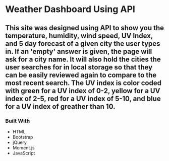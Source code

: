 # Weather Dashboard Using API
## This site was designed using API to show you the temperature, humidity, wind speed, UV Index, and 5 day forecast of a given city the user types in. If an 'empty' answer is given, the page will ask for a city name. It will also hold the cities the user searches for in local storage so that they can be easily reviewed again to compare to the most recent search. The UV index is color coded with green for a UV index of 0-2, yellow for a UV index of 2-5, red for a UV index of 5-10, and blue for a UV index of greather than 10. 
### Built With 

 * HTML
 * Bootstrap
 * jQuery
 * Moment.js
 * JavaScript

 # <img src = "./assets/images/Screenshot(4).png" alt = ""/>